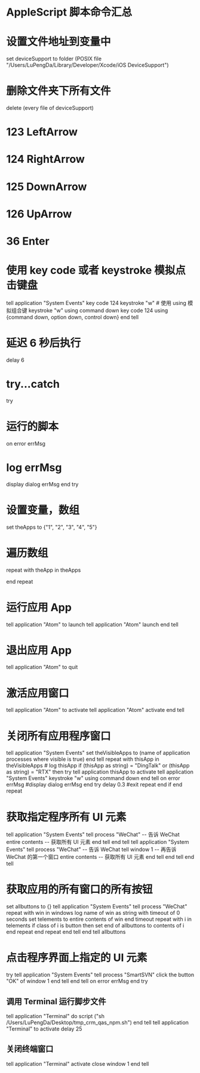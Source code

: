 # AppleScript 脚本命令汇总
# 设置文件地址到变量中
set deviceSupport to folder (POSIX file "/Users/LuPengDa/Library/Developer/Xcode/iOS DeviceSupport")
# 删除文件夹下所有文件
delete (every file of deviceSupport)
# 123 LeftArrow
# 124 RightArrow
# 125 DownArrow
# 126 UpArrow
# 36 Enter
# 使用 key code 或者 keystroke 模拟点击键盘
tell application "System Events"
    key code 124
    keystroke "w"
    # 使用 using 模拟组合键
    keystroke "w" using command down
    key code 124 using {command down, option down, control down}
end tell
# 延迟 6 秒后执行
delay 6
# try...catch
try
   # 运行的脚本
on error errMsg
   # log errMsg
   display dialog errMsg
end try
# 设置变量，数组
set theApps to {"1", "2", "3", "4", "5"}
# 遍历数组
repeat with theApp in theApps
    
end repeat
# 运行应用 App
tell application "Atom" to launch
tell application "Atom"
    launch
end tell
# 退出应用 App
tell application "Atom" to quit
# 激活应用窗口
tell application "Atom" to activate
tell application "Atom"
    activate
end tell
# 关闭所有应用程序窗口
tell application "System Events"
    set theVisibleApps to (name of application processes where visible is true)
end tell
repeat with thisApp in theVisibleApps
    # log thisApp
    if (thisApp as string) = "DingTalk" or (thisApp as string) = "RTX" then
        try
            tell application thisApp to activate
            tell application "System Events"
                keystroke "w" using command down
            end tell
        on error errMsg
            #display dialog errMsg
        end try
        delay 0.3
        #exit repeat
    end if
end repeat
# 获取指定程序所有 UI 元素
tell application "System Events"
    tell process "WeChat" -- 告诉 WeChat
        entire contents -- 获取所有 UI 元素
    end tell
end tell
tell application "System Events"
    tell process "WeChat" -- 告诉 WeChat
        tell window 1 -- 再告诉 WeChat 的第一个窗口
            entire contents -- 获取所有 UI 元素
        end tell
    end tell
end tell
# 获取应用的所有窗口的所有按钮 
set allbuttons to {}
tell application "System Events"
    tell process "WeChat"
        repeat with win in windows
            log name of win as string
            with timeout of 0 seconds
                set telements to entire contents of win
            end timeout
            repeat with i in telements
                if class of i is button then set end of allbuttons to contents of i
            end repeat
        end repeat
    end tell
end tell
allbuttons
# 点击程序界面上指定的 UI 元素
try
    tell application "System Events"
        tell process "SmartSVN"
            click the button "OK" of window 1
        end tell
    end tell
on error errMsg
end try
## 调用 Terminal 运行脚步文件
tell application "Terminal"
    do script ("sh /Users/LuPengDa/Desktop/tmp_crm_qas_npm.sh")
end tell
tell application "Terminal" to activate
delay 25
## 关闭终端窗口
tell application "Terminal"
    activate
    close window 1
end tell
